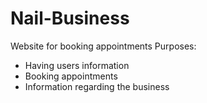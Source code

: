 # Nail-Business
Website for booking appointments
Purposes:
- Having users information 
- Booking appointments
- Information regarding the business
